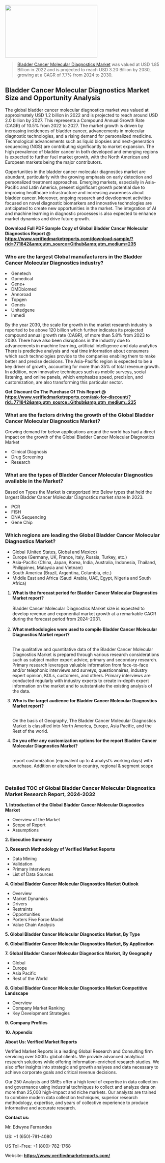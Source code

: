 <img src="https://ffe5etoiles.com/wp-content/uploads/2024/12/MST1-300x171.png" alt="" width="300" height="171" class="alignnone size-medium wp-image-20088" /><blockquote><p><p><a href="https://www.verifiedmarketreports.com/download-sample/?rid=771842&utm_source=Github&utm_medium=235" target="_blank">Bladder Cancer Molecular Diagnostics Market</a> was valued at USD 1.85 Billion in 2022 and is projected to reach USD 3.20 Billion by 2030, growing at a CAGR of 7.7% from 2024 to 2030.</p></blockquote><p><h2>Bladder Cancer Molecular Diagnostics Market Size and Opportunity Analysis</h2><p>The global bladder cancer molecular diagnostics market was valued at approximately USD 1.2 billion in 2022 and is projected to reach around USD 2.0 billion by 2027. This represents a Compound Annual Growth Rate (CAGR) of 10.5% from 2022 to 2027. The market growth is driven by increasing incidences of bladder cancer, advancements in molecular diagnostic technologies, and a rising demand for personalized medicine. Technological advancements such as liquid biopsies and next-generation sequencing (NGS) are contributing significantly to market expansion. The high prevalence of bladder cancer in both developed and emerging regions is expected to further fuel market growth, with the North American and European markets being the major contributors.</p><p>Opportunities in the bladder cancer molecular diagnostics market are abundant, particularly with the growing emphasis on early detection and personalized treatment approaches. Emerging markets, especially in Asia-Pacific and Latin America, present significant growth potential due to improving healthcare infrastructure and increasing awareness about bladder cancer. Moreover, ongoing research and development activities focused on novel diagnostic biomarkers and innovative technologies are anticipated to create new opportunities in the market. The integration of AI and machine learning in diagnostic processes is also expected to enhance market dynamics and drive future growth.</p></p><p class=""><strong>Download Full PDF Sample Copy of Global Bladder Cancer Molecular Diagnostics Report @ <a href="https://www.verifiedmarketreports.com/download-sample/?rid=771842&amp;utm_source=Github&amp;utm_medium=235" target="_blank">https://www.verifiedmarketreports.com/download-sample/?rid=771842&amp;utm_source=Github&amp;utm_medium=235</a></strong></p><h3 id="" class="">Who are the largest Global manufacturers in the Bladder Cancer Molecular Diagnostics industry?</h3><p><li>Genetech</li><li> Gpmedical</li><li> Gene+</li><li> DMDbiomed</li><li> Annoroad</li><li> Topgen</li><li> Geneis</li><li> Unitedgene</li><li> Inmedi</li></p><div class=""><div class="" dir="" data-message-author-role="" data-message-id="" data-message-model-slug=""><div class=""><div class=""><div class=""><div class="" dir="" data-message-author-role="" data-message-id="" data-message-model-slug=""><div class=""><div class=""><p>By the year 2030, the scale for growth in the market research industry is reported to be above 120 billion which further indicates its projected compound annual growth rate (CAGR), of more than 5.8% from 2023 to 2030. There have also been disruptions in the industry due to advancements in machine learning, artificial intelligence and data analytics There is predictive analysis and real time information about consumers which such technologies provide to the companies enabling them to make better and precise decisions. The Asia-Pacific region is expected to be a key driver of growth, accounting for more than 35% of total revenue growth. In addition, new innovative techniques such as mobile surveys, social listening, and online panels, which emphasize speed, precision, and customization, are also transforming this particular sector.</p><p><strong>Get Discount On The Purchase Of This Report @&nbsp; <a href="https://www.verifiedmarketreports.com/ask-for-discount/?rid=771842&amp;utm_source=Github&amp;utm_medium=235" target="_blank">https://www.verifiedmarketreports.com/ask-for-discount/?rid=771842&amp;utm_source=Github&amp;utm_medium=235</a></strong></p></div></div></div></div></div></div></div></div><h3 id="" class="">What are the factors driving the growth of the Global Bladder Cancer Molecular Diagnostics Market?</h3><p id="" class="">Growing demand for below applications around the world has had a direct impact on the growth of the Global Bladder Cancer Molecular Diagnostics Market</p><p id="" class=""><li>Clinical Diagnosis</li><li> Drug Screening</li><li> Research</li></p><h3 id="" class="">What are the types of Bladder Cancer Molecular Diagnostics available in the Market?</h3><p id="" class="">Based on Types the Market is categorized into Below types that held the largest Bladder Cancer Molecular Diagnostics market share In 2023.</p><p id="" class=""><li>PCR</li><li> FISH</li><li> DNA Sequencing</li><li> Gene Chip</li></p><h3 id="" class="">Which regions are leading the Global Bladder Cancer Molecular Diagnostics Market?</h3><ul><li>Global (United States, Global and Mexico)</li><li>Europe (Germany, UK, France, Italy, Russia, Turkey, etc.)</li><li>Asia-Pacific (China, Japan, Korea, India, Australia, Indonesia, Thailand, Philippines, Malaysia and Vietnam)</li><li>South America (Brazil, Argentina, Columbia, etc.)</li><li>Middle East and Africa (Saudi Arabia, UAE, Egypt, Nigeria and South Africa)</li></ul><p><ol><li><strong>What is the forecast period for Bladder Cancer Molecular Diagnostics Market report?<br /></strong><br /><span data-sheets-root="1" data-sheets-value="{&quot;1&quot;:2,&quot;2&quot;:&quot;XXXX size is expected to develop revenue and exponential market growth at a remarkable CAGR during the forecast period from 2024&ndash;2030.&quot;}" data-sheets-userformat="{&quot;2&quot;:12674,&quot;4&quot;:{&quot;1&quot;:2,&quot;2&quot;:16776960},&quot;10&quot;:2,&quot;11&quot;:0,&quot;15&quot;:&quot;Arial&quot;,&quot;16&quot;:12}">Bladder Cancer Molecular Diagnostics Market size is expected to develop revenue and exponential market growth at a remarkable CAGR during the forecast period from 2024&ndash;2031.</span><br /><br /></li><li><strong>What methodologies were used to compile Bladder Cancer Molecular Diagnostics Market report?<br /><br /></strong><p>The qualitative and quantitative data of the&nbsp;Bladder Cancer Molecular Diagnostics Market is prepared through various research considerations such as subject matter expert advice, primary and secondary research. Primary research leverages valuable information from face-to-face and/or telephonic interviews and surveys, questionnaires, industry expert opinion, KOLs, customers, and others. Primary interviews are conducted regularly with industry experts to create in-depth expert information on the market and to substantiate the existing analysis of the data.&nbsp;</p></li><li><strong>Who is the target audience for Bladder Cancer Molecular Diagnostics Market report?<br /><br /></strong><p>On the basis of Geography, The&nbsp;Bladder Cancer Molecular Diagnostics Market is classified into North America, Europe, Asia Pacific, and the Rest of the world.</p></li><li><strong>Do you offer any customization options for the report Bladder Cancer Molecular Diagnostics Market?<br /><br /></strong><p>report customization (equivalent up to 4 analyst&rsquo;s working days) with purchase. Addition or alteration to country, regional &amp; segment scope</p><p>&nbsp;</p></li></ol></p><h3 id="" class="">Detailed TOC of Global Bladder Cancer Molecular Diagnostics Market Research Report, 2024-2032</h3><p id="" class=""><strong>1. Introduction of the Global Bladder Cancer Molecular Diagnostics Market</strong></p><ul><li>Overview of the Market</li><li>Scope of Report</li><li>Assumptions</li></ul><p id="" class=""><strong>2. Executive Summary</strong></p><p id="" class=""><strong>3. Research Methodology of&nbsp;Verified Market Reports</strong></p><ul><li>Data Mining</li><li>Validation</li><li>Primary Interviews</li><li>List of Data Sources</li></ul><p id="" class=""><strong>4. Global Bladder Cancer Molecular Diagnostics Market Outlook</strong></p><ul><li>Overview</li><li>Market Dynamics</li><li>Drivers</li><li>Restraints</li><li>Opportunities</li><li>Porters Five Force Model</li><li>Value Chain Analysis</li></ul><p id="" class=""><strong>5. Global Bladder Cancer Molecular Diagnostics Market, By&nbsp;Type</strong></p><p id="" class=""><strong>6. Global Bladder Cancer Molecular Diagnostics Market, By Application</strong></p><p id="" class=""><strong>7. Global Bladder Cancer Molecular Diagnostics Market, By Geography</strong></p><ul><li>Global</li><li>Europe</li><li>Asia Pacific</li><li>Rest of the World</li></ul><p id="" class=""><strong>8. Global Bladder Cancer Molecular Diagnostics Market Competitive Landscape</strong></p><ul><li>Overview</li><li>Company Market Ranking</li><li>Key Development Strategies</li></ul><p id="" class=""><strong>9. Company Profiles</strong></p><p id="" class=""><strong>10. Appendix</strong></p><p id="" class=""><strong>About Us: Verified Market Reports</strong></p><p id="" class="">Verified Market Reports is a leading Global Research and Consulting firm servicing over 5000+ global clients. We provide advanced analytical research solutions while offering information-enriched research studies. We also offer insights into strategic and growth analyses and data necessary to achieve corporate goals and critical revenue decisions.</p><p id="" class="">Our 250 Analysts and SMEs offer a high level of expertise in data collection and governance using industrial techniques to collect and analyze data on more than 25,000 high-impact and niche markets. Our analysts are trained to combine modern data collection techniques, superior research methodology, expertise, and years of collective experience to produce informative and accurate research.</p><p id="" class=""><strong>Contact us:</strong></p><p id="" class="">Mr. Edwyne Fernandes</p><p id="" class="">US: +1 (650)-781-4080</p><p id="" class="">US Toll-Free: +1 (800)-782-1768</p><p id="" class="">Website: <a target="" data-test-app-aware-link=""><strong>https://www.verifiedmarketreports.com/</strong></a></p>
